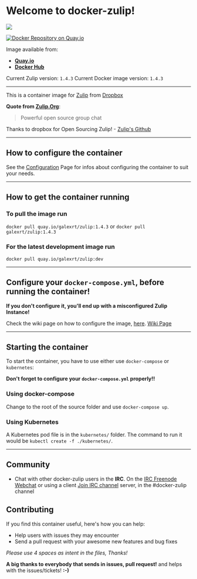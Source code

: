 # Welcome to docker-zulip!

[![](https://images.microbadger.com/badges/image/galexrt/zulip.svg)](https://microbadger.com/images/galexrt/zulip "Get your own image badge on microbadger.com")

[![Docker Repository on Quay.io](https://quay.io/repository/galexrt/zulip/status "Docker Repository on Quay.io")](https://quay.io/repository/galexrt/zulip)

Image available from:
* [**Quay.io**](https://quay.io/repository/galexrt/zulip)
* [**Docker Hub**](https://hub.docker.com/r/galexrt/zulip)

Current Zulip version: `1.4.3`
Current Docker image version: `1.4.3`

***

This is a container image for [Zulip](https://zulip.org) from [Dropbox](https://blogs.dropbox.com/tech/2015/09/open-sourcing-zulip-a-dropbox-hack-week-project/)

**Quote from [Zulip.Org](https://zulip.org)**:
> Powerful open source group chat

Thanks to dropbox for Open Sourcing Zulip! - [Zulip's Github](https://github.com/zulip/zulip)

***

## How to configure the container

See the [Configuration](https://github.com/Galexrt/docker-zulip/wiki/Configuration) Page for infos about configuring the container to suit your needs.

***

## How to get the container running
### To pull the image run
`docker pull quay.io/galexrt/zulip:1.4.3`
or
`docker pull galexrt/zulip:1.4.3`

### For the latest development image run
`docker pull quay.io/galexrt/zulip:dev`

***

## **Configure your `docker-compose.yml`, before running the container!**
**If you don't configure it, you'll end up with a misconfigured Zulip Instance!**

Check the wiki page on how to configure the image, [here](https://github.com/galexrt/docker-zulip/wiki/Configuration). [Wiki Page](https://github.com/galexrt/docker-zulip/wiki/Configuration)

***

## Starting the container
To start the container, you have to use either use `docker-compose` or `kubernetes`:

**Don't forget to configure your `docker-compose.yml` properly!!**

### Using docker-compose
Change to the root of the source folder and use `docker-compose up`.

### Using Kubernetes
A Kubernetes pod file is in the `kubernetes/` folder. The command to run it would be `kubectl create -f ./kubernetes/`.

***

## Community

* Chat with other docker-zulip users in the **IRC**. On the [IRC Freenode Webchat](https://webchat.freenode.net) or using a client [Join IRC channel](irc://chat.freenode.net:6697/#docker-zulip) server, in the #docker-zulip channel

## Contributing

If you find this container useful, here's how you can help:

* Help users with issues they may encounter
* Send a pull request with your awesome new features and bug fixes

_Please use 4 spaces as intent in the files, Thanks!_

**A big thanks to everybody that sends in issues, pull request!** and helps with the issues/tickets! **:-)**
